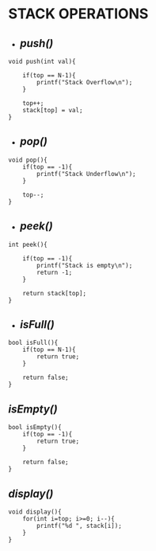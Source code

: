 # STACK OPERATIONS

- ## _push()_

```
void push(int val){

    if(top == N-1){
        printf("Stack Overflow\n");
    }

    top++;
    stack[top] = val;
}
```

- ## _pop()_

```
void pop(){
    if(top == -1){
        printf("Stack Underflow\n");
    }

    top--;
}
```


- ## _peek()_

```
int peek(){

    if(top == -1){
        printf("Stack is empty\n");
        return -1;
    }

    return stack[top];
}
```

- ## _isFull()_

```
bool isFull(){
    if(top == N-1){
        return true;
    }

    return false;
}
```

## _isEmpty()_

```
bool isEmpty(){
    if(top == -1){
        return true;
    }

    return false;
}
```

## _display()_

```
void display(){
    for(int i=top; i>=0; i--){
        printf("%d ", stack[i]);
    }
}
```
